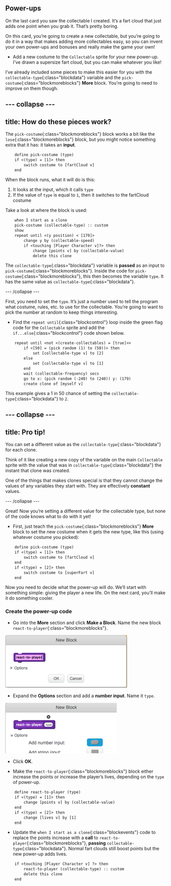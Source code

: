 ## Power-ups

On the last card you saw the collectable I created. It’s a fart cloud that just adds one point when you grab it. That’s pretty boring.

On this card, you’re going to create a new collectable, but you’re going to do it in a way that makes adding more collectables easy, so you can invent your own power-ups and bonuses and really make the game your own!

+ Add a new costume to the `Collectable` sprite for your new power-up. I've drawn a supersize fart cloud, but you can make whatever you like!

I’ve already included some pieces to make this easier for you with the `collectable-type`{:class="blockdata"} variable and the `pick-costume`{:class="blockmoreblocks"} **More** block. You’re going to need to improve on them though. 

--- collapse ---
---
title: How do these pieces work?
---

The `pick-costume`{:class="blockmoreblocks"} block works a bit like the `lose`{:class="blockmoreblocks"} block, but you might notice something extra that it has: it takes an **input**.

```blocks
    define pick-costume (type)
    if <(type) = [1]> then
        switch costume to [fartCloud v]
    end
```
    
When the block runs, what it will do is this:

 1. It looks at the input, which it calls `type`
 2. If the value of `type` is equal to `1`, then it switches to the fartCloud costume

Take a look at where the block is used:

```blocks
    when I start as a clone
    pick-costume (collectable-type) :: custom
    show
    repeat until <(y position) < [170]>
        change y by (collectable-speed)
        if <touching [Player Character v]?> then
            change [points v] by (collectable-value)
            delete this clone
```

The `collectable-type`{:class="blockdata"} variable is **passed** as an input to `pick-costume`{:class="blockmoreblocks"}. Inside the code for `pick-costume`{:class="blockmoreblocks"}, this then becomes the variable `type`. It has the same value as `collectable-type`{:class="blockdata"}.

--- /collapse ---

First, you need to set the `type`. It’s just a number used to tell the program what costume, rules, etc. to use for the collectable. You’re going to want to pick the number at random to keep things interesting. 

+ Find the `repeat until`{:class="blockcontrol"} loop inside the green flag code for the `Collectable` sprite and add the `if...else`{:class="blockcontrol"} code shown below.

```blocks
    repeat until <not <(create-collectables) = [true]>>
        if <[50] = (pick random (1) to (50))> then
            set [collectable-type v] to [2]
        else
            set [collectable-type v] to [1]
        end
        wait (collectable-frequency) secs
        go to x: (pick random (-240) to (240)) y: (179)
        create clone of [myself v]
```

This example gives a 1 in 50 chance of setting the `collectable-type`{:class="blockdata"} to `2`.

--- collapse ---
---
title: Pro tip!
---

You can set a different value as the `collectable-type`{:class="blockdata"} for each clone. 

Think of it like creating a new copy of the variable on the main `Collectable` sprite with the value that was in `collectable-type`{:class="blockdata"} the instant that clone was created. 

One of the things that makes clones special is that they cannot change the values of any variables they start with. They are effectively **constant** values.

--- /collapse ---

Great! Now you’re setting a different value for the collectable type, but none of the code knows what to do with it yet! 

+ First, just teach the `pick-costume`{:class="blockmoreblocks"} **More** block to set the new costume when it gets the new type, like this \(using whatever costume you picked\): 

```blocks
    define pick-costume (type)
    if <(type) = [1]> then
        switch costume to [fartCloud v]
    end
    if <(type) = [2]> then
        switch costume to [superFart v]
    end
```

Now you need to decide what the power-up will do. We’ll start with something simple: giving the player a new life. On the next card, you’ll make it do something cooler. 

### Create the power-up code

+ Go into the **More** section and click **Make a Block**. Name the new block `react-to-player`{:class="blockmoreblocks"}.

![Type in the name for the block](images/powerupMakeName.png)

+ Expand the **Options** section and add a **number input**. Name it `type`.

![Adding a number input to the block](images/powerupMakeInput.png)

+ Click **OK**. 

+ Make the `react-to-player`{:class="blockmoreblocks"} block either increase the points or increase the player’s lives, depending on the `type` of power-up.  

```blocks
    define react-to-player (type)
    if <(type) = [1]> then
        change [points v] by (collectable-value)
    end
    if <(type) = [2]> then
        change [lives v] by [1]
    end
```

+ Update the `when I start as a clone`{:class="blockevents"} code to replace the points increase with a **call** to `react-to-player`{:class="blockmoreblocks"}, **passing** `collectable-type`{:class="blockdata"}. Normal fart clouds still boost points but the new power-up adds lives. 

```blocks
    if <touching [Player Character v] ?> then
        react-to-player (collectable-type) :: custom
        delete this clone
    end
```

